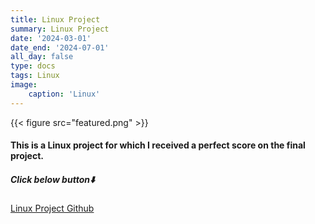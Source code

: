 ```yaml
---
title: Linux Project
summary: Linux Project
date: '2024-03-01'
date_end: '2024-07-01'
all_day: false
type: docs
tags: Linux
image:
    caption: 'Linux'
---
```

{{< figure src="featured.png" >}}

#### This is a Linux project for which I received a perfect score on the final project.


##### Click below button⬇️

[Linux Project Github](https://github.com/Coti00/linux_project)
